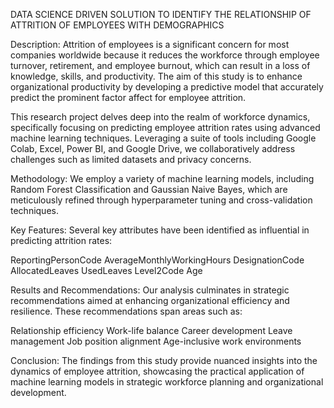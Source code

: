 DATA SCIENCE DRIVEN SOLUTION TO IDENTIFY 
THE RELATIONSHIP OF ATTRITION OF EMPLOYEES 
WITH DEMOGRAPHICS

Description:
Attrition of employees is a significant concern for most 
companies worldwide because it reduces the workforce through employee turnover, retirement, 
and employee burnout, which can result in a loss of knowledge, skills, and productivity. 
The aim of this study is to enhance organizational productivity by developing a predictive model 
that accurately predict the prominent factor affect for employee attrition.

This research project delves deep into the realm of workforce dynamics, specifically focusing on predicting employee attrition rates using advanced machine learning techniques. Leveraging a suite of tools including Google Colab, Excel, Power BI, and Google Drive, we collaboratively address challenges such as limited datasets and privacy concerns.

Methodology:
We employ a variety of machine learning models, including Random Forest Classification and Gaussian Naive Bayes, which are meticulously refined through hyperparameter tuning and cross-validation techniques.

Key Features:
Several key attributes have been identified as influential in predicting attrition rates:

ReportingPersonCode
AverageMonthlyWorkingHours
DesignationCode
AllocatedLeaves
UsedLeaves
Level2Code
Age

Results and Recommendations:
Our analysis culminates in strategic recommendations aimed at enhancing organizational efficiency and resilience. These recommendations span areas such as:

Relationship efficiency
Work-life balance
Career development
Leave management
Job position alignment
Age-inclusive work environments

Conclusion:
The findings from this study provide nuanced insights into the dynamics of employee attrition, showcasing the practical application of machine learning models in strategic workforce planning and organizational development.



